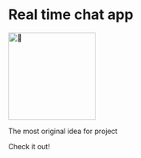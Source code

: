 # Real time chat app
<img src="https://fonts.gstatic.com/s/e/notoemoji/latest/1f44b/512.gif" alt="👋" width="175" height="175">

The most original idea for project 

Check it out!
